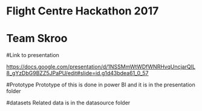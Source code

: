 # Flight Centre Hackathon 2017
# Team Skroo


#Link to presentation

https://docs.google.com/presentation/d/1NSSMmWtWDfWNRHvqUncjarQIL8_gYzDbG9BZZ5JPaPU/edit#slide=id.g1d43bdea61_0_57


#Prototype
Prototype of this is done in power BI and it is in the presentation folder

#datasets
Related data is in the datasource folder
